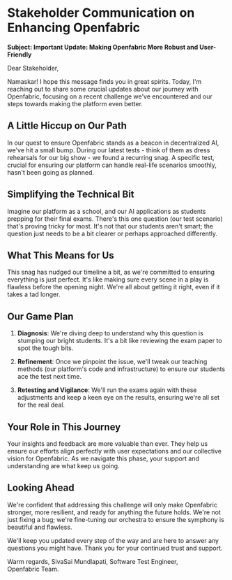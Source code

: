# Stakeholder Communication on Enhancing Openfabric

**Subject: Important Update: Making Openfabric More Robust and User-Friendly**

Dear Stakeholder,

Namaskar! I hope this message finds you in great spirits. Today, I'm reaching out to share some crucial updates about our journey with Openfabric, focusing on a recent challenge we've encountered and our steps towards making the platform even better.

## A Little Hiccup on Our Path

In our quest to ensure Openfabric stands as a beacon in decentralized AI, we've hit a small bump. During our latest tests - think of them as dress rehearsals for our big show - we found a recurring snag. A specific test, crucial for ensuring our platform can handle real-life scenarios smoothly, hasn't been going as planned.

## Simplifying the Technical Bit

Imagine our platform as a school, and our AI applications as students prepping for their final exams. There's this one question (our test scenario) that's proving tricky for most. It's not that our students aren't smart; the question just needs to be a bit clearer or perhaps approached differently.

## What This Means for Us

This snag has nudged our timeline a bit, as we're committed to ensuring everything is just perfect. It's like making sure every scene in a play is flawless before the opening night. We're all about getting it right, even if it takes a tad longer.

## Our Game Plan

1. **Diagnosis**: We're diving deep to understand why this question is stumping our bright students. It's a bit like reviewing the exam paper to spot the tough bits.
   
2. **Refinement**: Once we pinpoint the issue, we'll tweak our teaching methods (our platform's code and infrastructure) to ensure our students ace the test next time.
   
3. **Retesting and Vigilance**: We'll run the exams again with these adjustments and keep a keen eye on the results, ensuring we're all set for the real deal.

## Your Role in This Journey

Your insights and feedback are more valuable than ever. They help us ensure our efforts align perfectly with user expectations and our collective vision for Openfabric. As we navigate this phase, your support and understanding are what keep us going.

## Looking Ahead

We're confident that addressing this challenge will only make Openfabric stronger, more resilient, and ready for anything the future holds. We're not just fixing a bug; we're fine-tuning our orchestra to ensure the symphony is beautiful and flawless.

We'll keep you updated every step of the way and are here to answer any questions you might have. Thank you for your continued trust and support.

Warm regards,
SivaSai Mundlapati,
Software Test Engineer,  
Openfabric Team.
